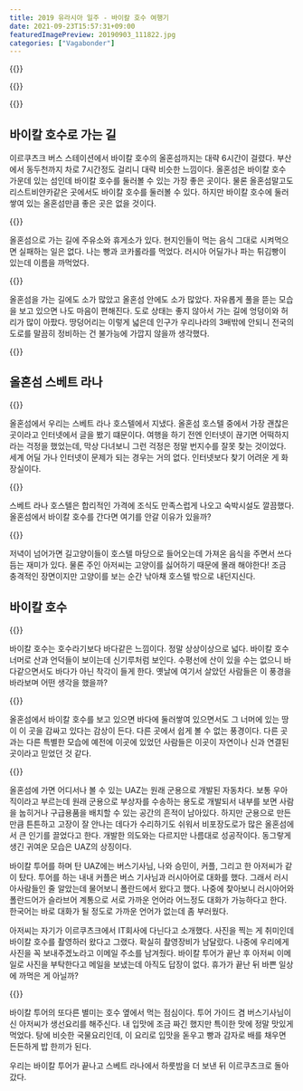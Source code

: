 ```yaml
---
title: 2019 유라시아 일주 - 바이칼 호수 여행기
date: 2021-09-23T15:57:31+09:00
featuredImagePreview: 20190903_111822.jpg
categories: ["Vagabonder"]
---
```


{{<bundle-image name="20190903_110858.jpg" caption="바이칼 호수와 새들">}}

{{<bundle-image name="DSC_0283.JPG" caption="바이칼 호수 곳곳에 있는 샤머니즘 기둥">}}

{{<bundle-image name="DSC_0245.JPG" caption="바이칼 호수를 내려다보며">}}

## 바이칼 호수로 가는 길

이르쿠츠크 버스 스테이션에서 바이칼 호수의 올혼섬까지는 대략 6시간이 걸렸다.
부산에서 동두천까지 차로 7시간정도 걸리니 대략 비슷한 느낌이다.
올혼섬은 바이칼 호수 가운데 있는 섬인데 바이칼 호수를 둘러볼 수 있는 가장 좋은 곳이다.
물론 올혼섬말고도 리스트비얀카같은 곳에서도 바이칼 호수를 둘러볼 수 있다.
하지만 바이칼 호수에 둘러쌓여 있는 올혼섬만큼 좋은 곳은 없을 것이다.

{{<bundle-image name="20190902_160030.jpg" caption="올혼섬으로 가는 길에 펼쳐지는 풍경들">}}

올혼섬으로 가는 길에 주유소와 휴게소가 있다. 현지인들이 먹는 음식 그대로 시켜먹으면 실패하는 일은 없다.
나는 빵과 코카롤라를 먹었다. 러시아 어딜가나 파는 튀김빵이 있는데 이름을 까먹었다.

{{<bundle-image name="IMG_3977.jpg" caption="올혼섬에 들어서자 보이는 소들">}}

올혼섬을 가는 길에도 소가 많았고 올혼섬 안에도 소가 많았다.
자유롭게 풀을 뜯는 모습을 보고 있으면 나도 마음이 편해진다.
도로 상태는 좋지 않아서 가는 길에 엉덩이와 허리가 많이 아팠다.
땅덩어리는 이렇게 넓은데 인구가 우리나라의 3배밖에 안되니 전국의 도로를 말끔히 정비하는 건 불가능에 가깝지 않을까 생각했다.

{{<bundle-image name="route.png" caption="올혼섬 후지르까지 6시간이 걸린다">}}

## 올혼섬 스베트 라나

{{<bundle-image name="20190902_200230.jpg" caption="스베트 라나 호스텔의 저녁 모습">}}

올혼섬에서 우리는 스베트 라나 호스텔에서 지냈다.
올혼섬 호스텔 중에서 가장 괜찮은 곳이라고 인터넷에서 글을 봤기 떄문이다.
여행을 하기 전엔 인터넷이 끊기면 어떡하지라는 걱정을 했었는데, 막상 다녀보니 그런 걱정은 정말 번지수를 잘못 찾는 것이었다.
세계 어딜 가나 인터넷이 문제가 되는 경우는 거의 없다. 인터넷보다 찾기 어려운 게 화장실이다.

{{<bundle-image name="20190903_180848.jpg" caption="스베트 라나 호스텔에서 나오는 아침식사">}}

스베트 라나 호스텔은 합리적인 가격에 조식도 만족스럽게 나오고 숙박시설도 깔끔했다.
올혼섬에서 바이칼 호수를 간다면 여기를 안갈 이유가 있을까?

{{<bundle-image name="20190904_084518.jpg" caption="떠나던 날 낮의 모습">}}

저녁이 넘어가면 길고양이들이 호스텔 마당으로 들어오는데 가져온 음식을 주면서 쓰다듬는 재미가 있다.
물론 주인 아저씨는 고양이를 싫어하기 때문에 몰래 해야한다!
조금 충격적인 장면이지만 고양이를 보는 순간 낚아채 호스텔 밖으로 내던지신다.

## 바이칼 호수

{{<bundle-image name="DSC_0211.JPG" caption="바이칼 호수가 정말 민물일까... 찍어 먹어봤다">}}

바이칼 호수는 호수라기보다 바다같은 느낌이다. 정말 상상이상으로 넓다.
바이칼 호수 너머로 산과 언덕들이 보이는데 신기루처럼 보인다.
수평선에 산이 있을 수는 없으니 바다같으면서도 바다가 아닌 착각이 들게 한다.
옛날에 여기서 살았던 사람들은 이 풍경을 바라보며 어떤 생각을 했을까?

{{<bundle-image name="20190903_121416.jpg" caption="바이칼 호수가 내려다보이는 절벽">}}

올혼섬에서 바이칼 호수를 보고 있으면 바다에 둘러쌓여 있으면서도 그 너머에 있는 땅이 이 곳을 감싸고 있다는 감상이 든다.
다른 곳에서 쉽게 볼 수 없는 풍경이다. 다른 곳과는 다른 특별한 모습에 예전에 이곳에 있었던 사람들은 이곳이 자연이나 신과 연결된 곳이라고 믿었던 것 같다.

{{<bundle-image name="20190903_111822.jpg" caption="올혼섬의 교통수단 UAZ">}}

올혼섬에 가면 어디서나 볼 수 있는 UAZ는 원래 군용으로 개발된 자동차다.
보통 우아직이라고 부르는데 원래 군용으로 부상자를 수송하는 용도로 개발되서 내부를 보면 사람을 눕히거나 구급용품을 배치할 수 있는 공간의 흔적이 남아있다.
하지만 군용으로 만든만큼 튼튼하고 고장이 잘 안나는 데다가 수리하기도 쉬워서 비포장도로가 많은 올혼섬에서 큰 인기를 끌었다고 한다.
개발한 의도와는 다르지만 나름대로 성공작이다. 동그랗게 생긴 귀여운 모습은 UAZ의 상징이다.

바이칼 투어를 하며 탄 UAZ에는 버스기사님, 나와 승민이, 커플, 그리고 한 아저씨가 같이 탔다.
투어를 하는 내내 커플은 버스 기사님과 러시아어로 대화를 했다.
그래서 러시아사람들인 줄 알았는데 물어보니 폴란드에서 왔다고 했다.
나중에 찾아보니 러시아어와 폴란드어가 슬라브어 계통으로 서로 가까운 언어라 어느정도 대화가 가능하다고 한다.
한국어는 바로 대화가 될 정도로 가까운 언어가 없는데 좀 부러웠다.

아저씨는 자기가 이르쿠츠크에서 IT회사에 다닌다고 소개했다.
사진을 찍는 게 취미인데 바이칼 호수를 촬영하러 왔다고 그랬다.
확실히 촬영장비가 남달랐다.
나중에 우리에게 사진을 꼭 보내주겠노라고 이메일 주소를 남겨줬다.
바이칼 투어가 끝난 후 아저씨 이메일로 사진을 부탁한다고 메일을 보냈는데 아직도 답장이 없다.
휴가가 끝난 뒤 바쁜 일상에 까먹은 게 아닐까?

{{<bundle-image name="20190903_135026.jpg" caption="바이칼 호수에서 간단히 점심 먹기전, 급조한 세면대에서 손을 씻는다.">}}

바이칼 투어의 또다른 별미는 호수 옆에서 먹는 점심이다.
투어 가이드 겸 버스기사님이신 아저씨가 생선요리를 해주신다.
내 입맛에 조금 짜긴 했지만 특이한 맛에 정말 맛있게 먹었다.
탕에 비슷한 국물요리인데, 이 요리로 입맛을 돋우고 빵과 감자로 배를 채우면 든든하게 밥 한끼가 된다.

우리는 바이칼 투어가 끝나고 스베트 라나에서 하룻밤을 더 보낸 뒤 이르쿠츠크로 돌아갔다.
